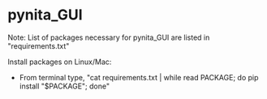 # pynita_GUI

Note: List of packages necessary for pynita_GUI are listed in "requirements.txt"

Install packages on Linux/Mac: 
- From terminal type, "cat requirements.txt | while read PACKAGE; do pip install "$PACKAGE"; done"

